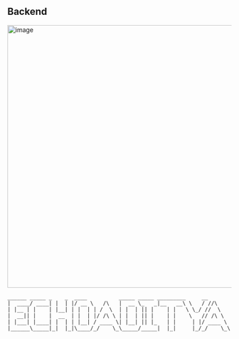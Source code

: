 Backend
-
<img width="590" alt="image" src="https://github.com/user-attachments/assets/cc3708e8-ba99-4c5b-9516-5bcbd020377d">

  ``` echo
  ______ _____ _    _  ____          _____ _____ _________     __      
 |  ____/ ____| |  | |/ __ \   /\   |  __ \_   _|__   __\ \   / //\    
 | |__ | |    | |__| | |  | | /  \  | |  | || |    | |   \ \_/ //  \   
 |  __|| |    |  __  | |  | |/ /\ \ | |  | || |    | |    \   // /\ \  
 | |___| |____| |  | | |__| / ____ \| |__| || |_   | |     | |/ ____ \ 
 |______\_____|_|  |_|\____/_/    \_\_____/_____|  |_|     |_/_/    \_\

  ```
                                                                       
